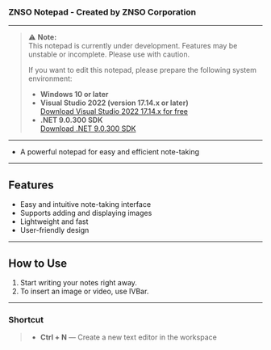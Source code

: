 ### ZNSO Notepad - Created by **ZNSO Corporation**

---

> ⚠️ **Note:**  
> This notepad is currently under development. Features may be unstable or incomplete. Please use with caution.  
>
> If you want to edit this notepad, please prepare the following system environment:  
> - **Windows 10 or later**  
> - **Visual Studio 2022 (version 17.14.x or later)**  
>   [Download Visual Studio 2022 17.14.x for free](https://visualstudio.microsoft.com/zh-hans/downloads/)  
> - **.NET 9.0.300 SDK**  
>   [Download .NET 9.0.300 SDK](https://dotnet.microsoft.com/en-us/download/dotnet/9.0)

---

* A powerful notepad for easy and efficient note-taking

---

## Features

- Easy and intuitive note-taking interface  
- Supports adding and displaying images  
- Lightweight and fast  
- User-friendly design  

---

## How to Use

1. Start writing your notes right away.  
2. To insert an image or video, use IVBar.

---

### Shortcut

> - **Ctrl + N** — Create a new text editor in the workspace
